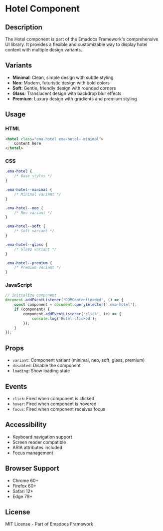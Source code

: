 # Hotel Component

## Description
The Hotel component is part of the Emadocs Framework's comprehensive UI library. It provides a flexible and customizable way to display hotel content with multiple design variants.

## Variants
- **Minimal**: Clean, simple design with subtle styling
- **Neo**: Modern, futuristic design with bold colors
- **Soft**: Gentle, friendly design with rounded corners
- **Glass**: Translucent design with backdrop blur effects
- **Premium**: Luxury design with gradients and premium styling

## Usage

### HTML
```html
<hotel class="ema-hotel ema-hotel--minimal">
    Content here
</hotel>
```

### CSS
```css
.ema-hotel {
    /* Base styles */
}

.ema-hotel--minimal {
    /* Minimal variant */
}

.ema-hotel--neo {
    /* Neo variant */
}

.ema-hotel--soft {
    /* Soft variant */
}

.ema-hotel--glass {
    /* Glass variant */
}

.ema-hotel--premium {
    /* Premium variant */
}
```

### JavaScript
```javascript
// Initialize component
document.addEventListener('DOMContentLoaded', () => {
    const component = document.querySelector('.ema-hotel');
    if (component) {
        component.addEventListener('click', (e) => {
            console.log('Hotel clicked');
        });
    }
});
```

## Props
- `variant`: Component variant (minimal, neo, soft, glass, premium)
- `disabled`: Disable the component
- `loading`: Show loading state

## Events
- `click`: Fired when component is clicked
- `hover`: Fired when component is hovered
- `focus`: Fired when component receives focus

## Accessibility
- Keyboard navigation support
- Screen reader compatible
- ARIA attributes included
- Focus management

## Browser Support
- Chrome 60+
- Firefox 60+
- Safari 12+
- Edge 79+

## License
MIT License - Part of Emadocs Framework
